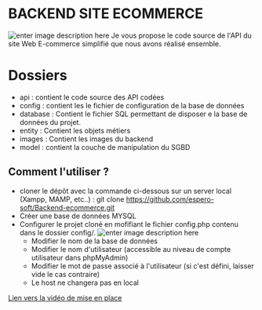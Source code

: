 # BACKEND SITE ECOMMERCE

![enter image description here](https://api-jstore.espero-soft.com/images/api/api-jstore.PNG)
Je vous propose le code source de l'API du site Web E-commerce simplifié que nous avons réalisé ensemble.


# Dossiers
- api : contient le code source des API codées
- config : contient les le fichier de configuration de la base de données
- database : Contient le fichier SQL permettant de disposer e la base de données du projet.
- entity : Contient les objets métiers 
- images : Contient les images du backend
- model : contient la couche de manipulation du SGBD

## Comment l'utiliser ?
- cloner le dépôt avec la commande ci-dessous sur un server local (Xampp, MAMP, etc..) : 
git clone https://github.com/espero-soft/Backend-ecommerce.git
- Créer une base de données MYSQL
- Configurer le projet cloné en mofifiant le fichier config.php contenu dans le dossier config/.
![enter image description here](https://api-jstore.espero-soft.com/images/api/config.PNG)
	- Modifier le nom de la base de données 
	- Modifier le nom d'utilisateur (accessible au niveau de compte utilisateur dans phpMyAdmin)
	- Modifier le mot de passe associé à l'utilisateur (si c'est défini, laisser vide le cas contraire)
	- Le host ne changera pas en local

[Lien vers la vidéo de mise en place](https://www.youtube.com/watch?v=xSmQWPwTH-0&list=PLcjUkwa1cc3_nOi5r8wMCTNH6tz4Qo3zk&index=3&t=8s)
